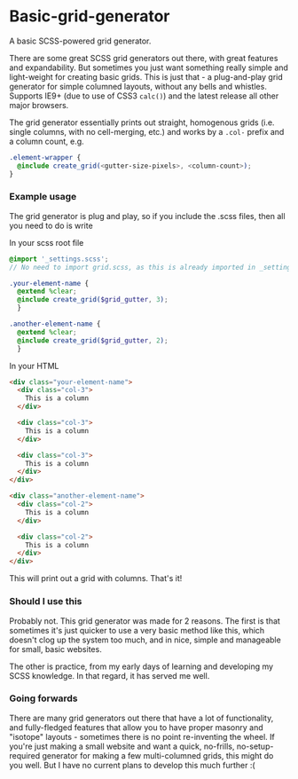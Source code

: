 # Basic-grid-generator
A basic SCSS-powered grid generator.

There are some great SCSS grid generators out there, with great features and expandability. But sometimes you just want something really simple and light-weight for creating basic grids. This is just that - a plug-and-play grid generator for simple columned layouts, without any bells and whistles. Supports IE9+ (due to use of CSS3 `calc()`) and the latest release all other major browsers.

The grid generator essentially prints out straight, homogenous grids (i.e. single columns, with no cell-merging, etc.) and works by a `.col-` prefix and a column count, e.g.

```scss
.element-wrapper {
  @include create_grid(<gutter-size-pixels>, <column-count>);
}

```


### Example usage ###
The grid generator is plug and play, so if you include the .scss files, then all you need to do is write

In your scss root file
```scss
@import '_settings.scss';
// No need to import grid.scss, as this is already imported in _settings

.your-element-name {
  @extend %clear;
  @include create_grid($grid_gutter, 3);
  }

.another-element-name {
  @extend %clear;
  @include create_grid($grid_gutter, 2);
  }
```

In your HTML
```html
<div class="your-element-name">
  <div class="col-3">
    This is a column
  </div>

  <div class="col-3">
    This is a column
  </div>

  <div class="col-3">
    This is a column
  </div>
</div>

<div class="another-element-name">
  <div class="col-2">
    This is a column
  </div>

  <div class="col-2">
    This is a column
  </div>
</div>
```

This will print out a grid with columns. That's it!


### Should I use this ###
Probably not. This grid generator was made for 2 reasons. The first is that sometimes it's just quicker to use a very basic method like this, which doesn't clog up the system too much, and in nice, simple and manageable for small, basic websites.

The other is practice, from my early days of learning and developing my SCSS knowledge. In that regard, it has served me well.


### Going forwards ###
There are many grid generators out there that have a lot of functionality, and fully-fledged features that allow you to have proper masonry and "isotope" layouts - sometimes there is no point re-inventing the wheel. If you're just making a small website and want a quick, no-frills, no-setup-required generator for making a few multi-columned grids, this might do you well. But I have no current plans to develop this much further :(
